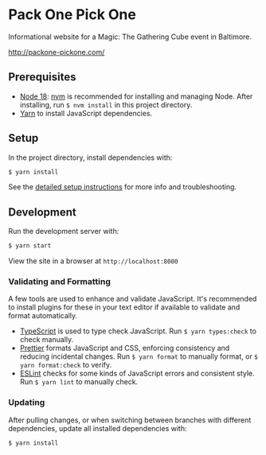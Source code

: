 # Pack One Pick One

Informational website for a Magic: The Gathering Cube event in Baltimore.

http://packone-pickone.com/

## Prerequisites

-   [Node 18](https://nodejs.org/en/): [nvm](https://github.com/creationix/nvm)
    is recommended for installing and managing Node. After installing, run
    `$ nvm install` in this project directory.
-   [Yarn](https://classic.yarnpkg.com/en/docs/install) to install JavaScript
    dependencies.

## Setup

In the project directory, install dependencies with:

```sh
$ yarn install
```
 
See the [detailed setup instructions](documentation/setup.md) for more info and
troubleshooting.

## Development

Run the development server with:

```sh
$ yarn start
```

View the site in a browser at `http://localhost:8000`

### Validating and Formatting

A few tools are used to enhance and validate JavaScript. It's recommended to
install plugins for these in your text editor if available to validate and
format automatically.

-   [TypeScript](https://www.typescriptlang.org) is used to type check
    JavaScript. Run `$ yarn types:check` to check manually.
-   [Prettier](https://prettier.io) formats JavaScript and CSS, enforcing
    consistency and reducing incidental changes. Run `$ yarn format` to manually
    format, or `$ yarn format:check` to verify.
-   [ESLint](https://eslint.org) checks for some kinds of JavaScript errors and
    consistent style. Run `$ yarn lint` to manually check.

### Updating

After pulling changes, or when switching between branches with different
dependencies, update all installed dependencies with:

```sh
$ yarn install
```
